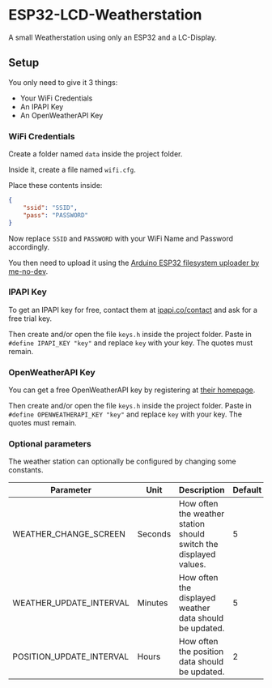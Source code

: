 # ESP32-LCD-Weatherstation

A small Weatherstation using only an ESP32 and a LC-Display.

## Setup

You only need to give it 3 things:

* Your WiFi Credentials
* An IPAPI Key
* An OpenWeatherAPI Key

### WiFi Credentials

Create a folder named `data` inside the project folder.

Inside it, create a file named `wifi.cfg`.

Place these contents inside:

```json
{
	"ssid": "SSID",
	"pass": "PASSWORD"
}
```

Now replace `SSID` and `PASSWORD` with your WiFi Name and Password accordingly.

You then need to upload it using the 
[Arduino ESP32 filesystem uploader by me-no-dev](https://github.com/me-no-dev/arduino-esp32fs-plugin).

### IPAPI Key

To get an IPAPI key for free, contact them at [ipapi.co/contact](https://ipapi.co/contact) and ask for a free trial key.

Then create and/or open the file `keys.h` inside the project folder.
Paste in `#define IPAPI_KEY "key"` and replace `key` with your key. 
The quotes must remain.

### OpenWeatherAPI Key

You can get a free OpenWeatherAPI key by registering at [their homepage](https://home.openweathermap.org/users/sign_up).

Then create and/or open the file `keys.h` inside the project folder.
Paste in `#define OPENWEATHERAPI_KEY "key"` and replace `key` with your key. 
The quotes must remain.

### Optional parameters

The weather station can optionally be configured by changing some constants.

Parameter | Unit | Description | Default
--------- | ---- | ----------- | -------
WEATHER_CHANGE_SCREEN | Seconds | How often the weather station should switch the displayed values. | 5
WEATHER_UPDATE_INTERVAL | Minutes | How often the displayed weather data should be updated. | 5
POSITION_UPDATE_INTERVAL | Hours | How often the position data should be updated. | 2
